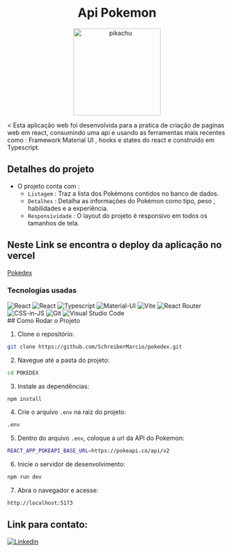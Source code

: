 # <h1 align="center">Api Pokemon </h1>

<div align="center">
    <img src="https://media2.giphy.com/media/v1.Y2lkPTc5MGI3NjExaG1kaXZ3dHV6d2dqcDFmenM1aTZlcGwyOG80YXJybWZrend0OXc1NSZlcD12MV9pbnRlcm5hbF9naWZfYnlfaWQmY3Q9Zw/pq2pU6B2Ht3pu/giphy.gif" alt="pikachu" width="200" height="auto" />
</div>

< Esta aplicação web foi desenvolvida para a pratica de criação de paginas web em react, consumindo uma api e usando as ferramentas mais recentes como : Framework Material UI , hooks e states do react e construido em Typescript.

## Detalhes do projeto

- O projeto conta com :
    - `Listagem` : Traz a lista dos Pokémons contidos no banco de dados.
    - `Detalhes` : Detalha as informações do Pokémon como tipo, peso , habilidades e a experiência.
    - `Responsividade` : O layout do projeto é responsivo em todos os tamanhos de tela.

<div>
    <h2>Neste Link se encontra o deploy da aplicação no vercel</h2>
    <a href="https://pokedex-topaz-gamma-41.vercel.app/">Pokedex</a>
</div>

### Tecnologias usadas 
<div> 
    <img src="https://img.shields.io/badge/react-%2361DAFB.svg?style=for-the-badge&logo=react&logoColor=black" alt="React"> 
    <img src="https://img.shields.io/badge/TypeScript-007ACC?style=for-the-badge&logo=typescript&logoColor=white" alt="React"> 
    <img src="https://img.shields.io/badge/redux-%23764ABC.svg?style=for-the-badge&logo=redux&logoColor=white" alt="Typescript"> 
    <img src="https://img.shields.io/badge/Material--UI-%230081CB.svg?style=for-the-badge&logo=mui&logoColor=white" alt="Material-UI"> 
    <img src="https://img.shields.io/badge/vite-%23646CFF.svg?style=for-the-badge&logo=vite&logoColor=white" alt="Vite"> 
    <img src="https://img.shields.io/badge/React_Router-CA4245?style=for-the-badge&logo=react-router&logoColor=white" alt="React Router"> 
    <img src="https://img.shields.io/badge/CSS--in--JS-%23E44C30?style=for-the-badge&logo=emotion&logoColor=white" alt="CSS-in-JS"> 
    <img src="https://img.shields.io/badge/GIT-E44C30?style=for-the-badge&logo=git&logoColor=white" alt="Git">
    <img src="https://img.shields.io/badge/Visual%20Studio-5C2D91.svg?style=for-the-badge&logo=visual-studio&logoColor=white" alt="Visual Studio Code"> 
</div>
## Como Rodar o Projeto

1. Clone o repositório:

```bash
git clone https://github.com/SchreiberMarcio/pokedex.git
```
2. Navegue até a pasta do projeto:

```bash
cd POKEDEX
```
3. Instale as dependências:
```bash
npm install
```
4. Crie o arquivo `.env` na raiz do projeto:
```bash
.env
```
5. Dentro do arquivo `.env`, coloque a url da API do Pokemon:
```bash
REACT_APP_POKEAPI_BASE_URL=https://pokeapi.co/api/v2
```
6. Inicie o servidor de desenvolvimento:

```bash
npm run dev
```
7. Abra o navegador e acesse:
```bash
http://localhost:5173
```

## Link para contato:

<a href="https://www.linkedin.com/in/marcioandreschreiber/">
    <img src="https://img.shields.io/badge/linkedin-%230077B5.svg?style=for-the-badge&logo=linkedin&logoColor=white" alt="Linkedin" />
</a>
